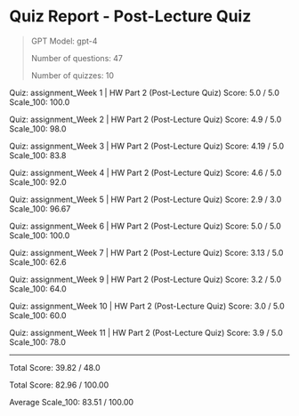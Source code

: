 # Quiz Report - Post-Lecture Quiz

> GPT Model: gpt-4
> 
> Number of questions: 47
> 
> Number of quizzes: 10

Quiz: assignment_Week 1 | HW Part 2 (Post-Lecture Quiz) 		 Score: 5.0 / 5.0 		 Scale_100: 100.0

Quiz: assignment_Week 2 | HW Part 2 (Post-Lecture Quiz) 		 Score: 4.9 / 5.0 		 Scale_100: 98.0

Quiz: assignment_Week 3 | HW Part 2 (Post-Lecture Quiz) 		 Score: 4.19 / 5.0 		 Scale_100: 83.8

Quiz: assignment_Week 4 | HW Part 2 (Post-Lecture Quiz) 		 Score: 4.6 / 5.0 		 Scale_100: 92.0

Quiz: assignment_Week 5 | HW Part 2 (Post-Lecture Quiz) 		 Score: 2.9 / 3.0 		 Scale_100: 96.67

Quiz: assignment_Week 6 | HW Part 2 (Post-Lecture Quiz) 		 Score: 5.0 / 5.0 		 Scale_100: 100.0

Quiz: assignment_Week 7 | HW Part 2 (Post-Lecture Quiz) 		 Score: 3.13 / 5.0 		 Scale_100: 62.6

Quiz: assignment_Week 9 | HW Part 2 (Post-Lecture Quiz) 		 Score: 3.2 / 5.0 		 Scale_100: 64.0

Quiz: assignment_Week 10 | HW Part 2 (Post-Lecture Quiz) 		 Score: 3.0 / 5.0 		 Scale_100: 60.0

Quiz: assignment_Week 11 | HW Part 2 (Post-Lecture Quiz) 		 Score: 3.9 / 5.0 		 Scale_100: 78.0

****************************************


Total Score: 39.82 / 48.0

Total Score: 82.96 / 100.00

Average Scale_100: 83.51 / 100.00
